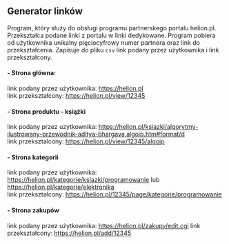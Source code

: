 ## Generator linków

Program, który służy do obsługi programu partnerskego portalu helion.pl. Przekształca podane linki z portalu w linki dedykowane.
Program pobiera od użytkownika unikalny pięciocyfrowy numer partnera oraz link do przekształcenia. Zapisuje do pliku 
`csv` link podany przez użytkownika i link przekształcony.

#### - Strona główna:  
link podany przez użytkownika: https://helion.pl  
link przekształcony: https://helion.pl/view/12345

#### - Strona produktu - książki  
link podany przez uzytkownika: https://helion.pl/ksiazki/algorytmy-ilustrowany-przewodnik-aditya-bhargava,algoip.htm#format/d  <br/>
link przeksztalcony: https://helion.pl/view/12345/algoip

#### - Strona kategorii  
link podany przez użytkownika: https://helion.pl/kategorie/ksiazki/programowanie lub https://helion.pl/kategorie/elektronika  
link przekształcony: https://helion.pl/12345/page/kategorie/programowanie

#### - Strona zakupów
link podany przez użytkownika: https://helion.pl/zakupy/edit.cgi
link przekształcony: https://helion.pl/add/12345
